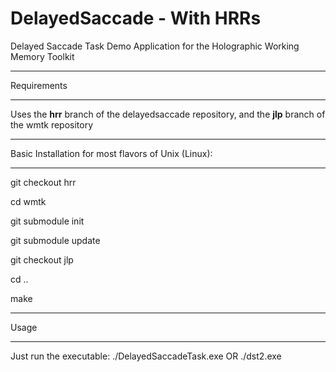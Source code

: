 DelayedSaccade - With HRRs
==============

Delayed Saccade Task
Demo Application for the Holographic Working Memory Toolkit

************
Requirements
************

Uses the **hrr** branch of the delayedsaccade repository, and the **jlp** branch of the wmtk repository

****************************************************
Basic Installation for most flavors of Unix (Linux):
****************************************************

git checkout hrr

cd wmtk

git submodule init

git submodule update

git checkout jlp

cd ..

make

*****
Usage
*****

Just run the executable: ./DelayedSaccadeTask.exe OR ./dst2.exe
